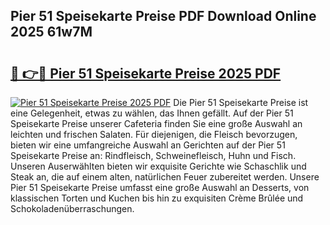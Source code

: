 ## Pier 51 Speisekarte Preise PDF Download Online 2025 61w7M

# <h2><a href="http://gcbji8.nevu.top/?p=Pier+51+Speisekarte+Preise">🔗 👉🔴 Pier 51 Speisekarte Preise 2025 PDF</a></h2>

[![Pier 51 Speisekarte Preise 2025 PDF](https://i.imgur.com/dBaPXMq.png)](http://gcbji8.nevu.top/?p=Pier+51+Speisekarte+Preise)
Die Pier 51 Speisekarte Preise ist eine Gelegenheit, etwas zu wählen, das Ihnen gefällt. Auf der Pier 51 Speisekarte Preise unserer Cafeteria finden Sie eine große Auswahl an leichten und frischen Salaten. Für diejenigen, die Fleisch bevorzugen, bieten wir eine umfangreiche Auswahl an Gerichten auf der Pier 51 Speisekarte Preise an: Rindfleisch, Schweinefleisch, Huhn und Fisch. Unseren Auserwählten bieten wir exquisite Gerichte wie Schaschlik und Steak an, die auf einem alten, natürlichen Feuer zubereitet werden. Unsere Pier 51 Speisekarte Preise umfasst eine große Auswahl an Desserts, von klassischen Torten und Kuchen bis hin zu exquisiten Crème Brûlée und Schokoladenüberraschungen.
